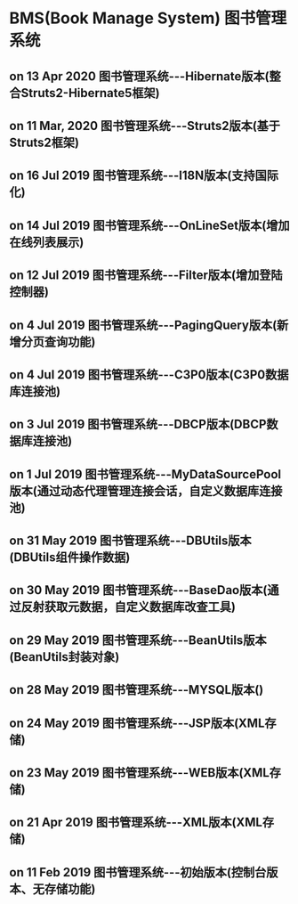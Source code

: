 # BMS(Book Manage System) 图书管理系统
on 13 Apr 2020
图书管理系统---Hibernate版本(整合Struts2-Hibernate5框架)
--------------------------
on 11 Mar, 2020
图书管理系统---Struts2版本(基于Struts2框架)
--------------------------
on 16 Jul 2019
图书管理系统---I18N版本(支持国际化)
--------------------------
on 14 Jul 2019
图书管理系统---OnLineSet版本(增加在线列表展示)
--------------------------
on 12 Jul 2019
图书管理系统---Filter版本(增加登陆控制器)
--------------------------
on 4 Jul 2019
图书管理系统---PagingQuery版本(新增分页查询功能)
--------------------------
on 4 Jul 2019
图书管理系统---C3P0版本(C3P0数据库连接池)
--------------------------
on 3 Jul 2019
图书管理系统---DBCP版本(DBCP数据库连接池)
--------------------------
on 1 Jul 2019
图书管理系统---MyDataSourcePool版本(通过动态代理管理连接会话，自定义数据库连接池)
--------------------------
on 31 May 2019
图书管理系统---DBUtils版本(DBUtils组件操作数据)
--------------------------
on 30 May 2019
图书管理系统---BaseDao版本(通过反射获取元数据，自定义数据库改查工具)
--------------------------
on 29 May 2019
图书管理系统---BeanUtils版本(BeanUtils封装对象)
--------------------------
on 28 May 2019
图书管理系统---MYSQL版本()
--------------------------
on 24 May 2019
图书管理系统---JSP版本(XML存储)
--------------------------
on 23 May 2019
图书管理系统---WEB版本(XML存储)
--------------------------
on 21 Apr 2019
图书管理系统---XML版本(XML存储)
--------------------------
on 11 Feb 2019
图书管理系统---初始版本(控制台版本、无存储功能)
--------------------------